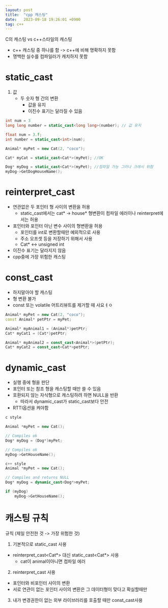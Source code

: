 ```yaml
---
layout: post
title:  "cpp 캐스팅"
date:   2023-09-18 19:26:01 +0900
tag: c++
---
```



C의 캐스팅 vs c++스타일의 캐스팅

- c++ 캐스팅 중 하나를 함 -> c++에 비해 명확하지 못함
- 명백한 실수를 컴파일러가 캐치하지 못함


# static_cast

1. 값
    - 두 숫자 형 간의 변환
      - 값을 유지
      - 이진수 표기는 달라질 수 있음


```cpp
int num = 3
long long number = static_cast<long long>(number); // 값 유지

float num = 3.f;
int number = static_cast<int>(num);
```

```cpp
Animal* myPet = new Cat(2, "coco");

Cat* myCat = static_cast<Cat*>(myPet); //OK

Dog* myDog = static_cast<Cat*>(myPet); //컴파일 가능 그러나 크래시 위험
myDog->GetDogHouseName();
```



# reinterpret_cast

- 연관없은 두 포인터 형 사이의 변환을 허용
  - static_cast에서는 cat* -> house* 형변환이 컴파일 에러이나 reinterpret에서는 허용
- 포인터와 포인터 아닌 변수 사이의 형변환을 허용
  - 포인터를 int로 변환할때만 예외적으로 사용
  - 주소 오프셋 등을 저장하기 위해서 사용
  - Cat* <-> unsigned int
- 이진수 표기는 달라지지 않음
- cpp중에 가장 위험한 캐스팅


# const_cast
- 하지말아야 할 캐스팅
- 형 변환 불가
- const 또는 volatile 어트리뷰트를 제거할 때 사요ㅕㅇ

```cpp
Animal* myPet = new Cat(2, "coco");
const Animal* petPtr = myPet;

Animal* myAnimal1 = (Animal*)petPtr;
Cat* myCat1 = (Cat*)petPtr;

Animal* myAnimal2 = const_cast<Animal*>(petPtr);
Cat* myCat2 = const_cast<Cat*>petPtr;
```

# dynamic_cast

- 실행 중에 형을 판단
- 포인터 또는 참조 형을 캐스팅할 때만 쓸 수 있음
- 호환되지 않는 자식형으로 캐스팅하려 하면 NULL을 반환
    - 따라서 dynamic_cast가 static_cast보다 안전
- RTTI옵션을 켜야함


```cpp
c style

Animal *myPet = new Cat();

// Compiles ok
Dog* myDog = (Dog*)myPet;

// Compiles ok
myDog->GetHouseName();
```

```cpp
c++ style
Animal *myPet = new Cat();

// Compiles and returns NULL
Dog* myDog = dynamic_cast<Dog*>myPet;

if (myDog)
    myDog->GetHouseName();
```


# 캐스팅 규칙

규칙 (제일 안전한 것 -> 가장 위험한 것)

1. 기본적으로 static_cast 사용
  - reinterpret_cast<Cat*> 대신 static_cast<Cat*> 사용
    - cat이 animal이아니면 컴파일 에러
2. reinterpret_cast 사용
  - 포인터와 비포인터 사이의 변환
  - 서로 연관이 없는 포인터 사이의 변환은 그 데이터형이 맞다고 확실할때만
3. 내가 변경권한이 없는 외부 라이브러리를 호출할 때만 const_cast사용
    